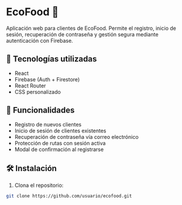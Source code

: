 # EcoFood 🌱

Aplicación web para clientes de EcoFood. Permite el registro, inicio de sesión, recuperación de contraseña y gestión segura mediante autenticación con Firebase.

## 🔧 Tecnologías utilizadas

- React
- Firebase (Auth + Firestore)
- React Router
- CSS personalizado

## 🚀 Funcionalidades

- Registro de nuevos clientes
- Inicio de sesión de clientes existentes
- Recuperación de contraseña vía correo electrónico
- Protección de rutas con sesión activa
- Modal de confirmación al registrarse

## 🛠️ Instalación

1. Clona el repositorio:

```bash
git clone https://github.com/usuario/ecofood.git
